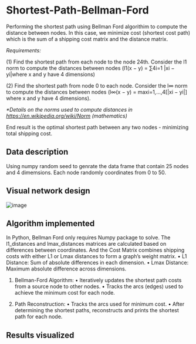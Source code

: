 # Shortest-Path-Bellman-Ford
Performing the shortest path using Bellman Ford algorithim to compute the distance between nodes. In this case, we minimize cost (shortest cost path) which is the sum of a shipping cost matrix and the distance matrix.

_Requirements:_

(1) Find the shortest path from each node to the node 24th. Consider the l1 norm to compute the distances between nodes (l1(x − y) = ∑4i=1 |xi − yi|where x and y have 4 dimensions)

(2) Find the shortest path from node  0 to each node. Consider the l∞ norm to compute the distances between nodes (l∞(x − y) = maxi=1,...,4[|xi − yi|] where x and y have 4 dimensions).

_*Details on the norms used to compute distances in https://en.wikipedia.org/wiki/Norm (mathematics)_

End result is the optimal shortest path between any two nodes - minimizing total shipping cost.

## Data description
Using numpy random seed to genrate the data frame that contain 25 nodes and 4 dimemsions. Each node randomly coordinates from 0 to 50.

## Visual network design 
![image](https://github.com/user-attachments/assets/76b03328-36e3-4874-9369-95f029021460)

## Algorithm implemented

In Python, Bellman Ford only requires Numpy package to solve. The l1_distances and lmax_distances matrices are calculated based on differences between coordinates. And the Cost Matrix combines shipping costs with either L1 or Lmax distances to form a graph’s weight matrix.
	•	  L1 Distance: Sum of absolute differences in each dimension.
 	•	  Lmax Distance: Maximum absolute difference across dimensions.
	
 1. Bellman-Ford Algorithm:
    •	  Iteratively updates the shortest path costs from a source node to other nodes.
    •	  Tracks the arcs (edges) used to achieve the minimum cost for each node.
	
 3. Path Reconstruction:
    •	  Tracks the arcs used for minimum cost.
    •	  After determining the shortest paths, reconstructs and prints the shortest path for each node.

## Results visualized
